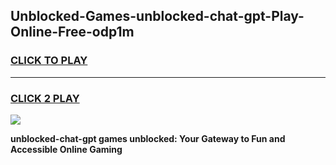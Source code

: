 
## Unblocked-Games-unblocked-chat-gpt-Play-Online-Free-odp1m
<h3>
<a href="https://premium76.site?title=unblocked-chat-gpt&ref=26A">CLICK TO PLAY</a></h3>
<hr>

<h3>
<a href="https://premium76.site?title=unblocked-chat-gpt&ref=26A">CLICK 2 PLAY</a>
  
</h3>

<a href="https://premium76.site?title=unblocked-chat-gpt&ref=26A"><img src="https://clearcache.store/games.png"></a>


**unblocked-chat-gpt games unblocked: Your Gateway to Fun and Accessible Online Gaming**
